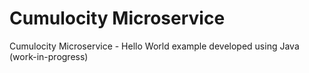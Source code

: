 # Cumulocity Microservice
Cumulocity Microservice - Hello World example developed using Java (work-in-progress)
